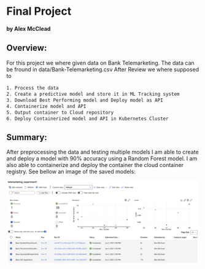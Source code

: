 # Final Project
#### by Alex McClead

## Overview:
For this project we where given data on Bank Telemarketing. The data can be fround in data/Bank-Telemarketing.csv
After Review we where supposed to 

    1. Process the data
    2. Create a predictive model and store it in ML Tracking system
    3. Download Best Performing model and Deploy model as API
    4. Containerize model and API
    5. Output container to Cloud repository
    6. Deploy Containerized model and API in Kubernetes Cluster
    
    
## Summary:

After preprocessing the data and testing multiple models I am able to create and deploy a model with 90% accuracy using a Random Forest model. I am also able to containerize and deploy the container the cloud container registry. See bellow an image of the saved models:

![ML Model Backup](https://github.com/amcclead7336/EDC_Final/blob/master/docs/Screen%20Shot%202021-06-06%20at%202.21.54%20PM.png?raw=true)
